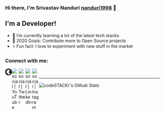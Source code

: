 ### Hi there, I'm Srivastav Nanduri [nanduri1998][website] 👋

## I'm a Developer!
- 🌱 I’m currently learning a lot of the latest tech stacks
- 🥅 2020 Goals: Contribute more to Open Source projects
- ⚡ Fun fact: I love to experiment with new stuff in the market

### Connect with me:

[<img align="left" alt="website" width="22px" src="https://raw.githubusercontent.com/iconic/open-iconic/master/svg/globe.svg" />][website]
[<img align="left" alt="social | YouTube" width="22px" src="https://cdn.jsdelivr.net/npm/simple-icons@v3/icons/youtube.svg" />][youtube]
[<img align="left" alt="social | Twitter" width="22px" src="https://cdn.jsdelivr.net/npm/simple-icons@v3/icons/twitter.svg" />][twitter]
[<img align="left" alt="social | LinkedIn" width="22px" src="https://cdn.jsdelivr.net/npm/simple-icons@v3/icons/linkedin.svg" />][linkedin]
[<img align="left" alt="social | Instagram" width="22px" src="https://cdn.jsdelivr.net/npm/simple-icons@v3/icons/instagram.svg" />][instagram]

<br />

---

<img align="left" alt="codeSTACKr's Github Stats" src="https://github-readme-stats.codestackr.vercel.app/api?username=nanduri1998&show_icons=true&hide_border=true" />

[website]: https://srivastav-nanduri.web.app
[twitter]: https://twitter.com/nanduri1998
[youtube]: https://youtube.com/schoolofexperiments
[instagram]: https://instagram.com/nanduri1998
[linkedin]: https://linkedin.com/in/srivastav-nanduri